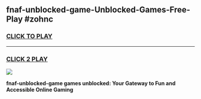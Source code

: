
## fnaf-unblocked-game-Unblocked-Games-Free-Play #zohnc
<h3>
<a href="https://us.freeplayer.one?title=fnaf-unblocked-game&ref=9M">CLICK TO PLAY</a></h3>
<hr>

<h3>
<a href="https://us.freeplayer.one?title=fnaf-unblocked-game&ref=9M">CLICK 2 PLAY</a>
  
</h3>

<a href="https://us.freeplayer.one?title=fnaf-unblocked-game&ref=9M"><img src="https://clearcache.store/games.png"></a>


**fnaf-unblocked-game games unblocked: Your Gateway to Fun and Accessible Online Gaming**
